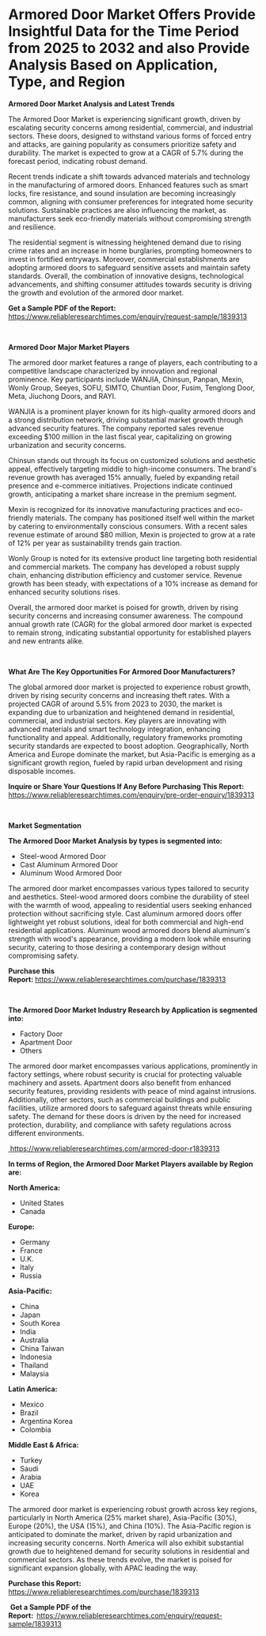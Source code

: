 <p><h1>Armored Door Market Offers Provide Insightful Data for the Time Period from 2025 to 2032 and also Provide Analysis Based on Application, Type, and Region</h1></p><p><strong>Armored Door Market Analysis and Latest Trends</strong></p>
<p><p>The Armored Door Market is experiencing significant growth, driven by escalating security concerns among residential, commercial, and industrial sectors. These doors, designed to withstand various forms of forced entry and attacks, are gaining popularity as consumers prioritize safety and durability. The market is expected to grow at a CAGR of 5.7% during the forecast period, indicating robust demand.</p><p>Recent trends indicate a shift towards advanced materials and technology in the manufacturing of armored doors. Enhanced features such as smart locks, fire resistance, and sound insulation are becoming increasingly common, aligning with consumer preferences for integrated home security solutions. Sustainable practices are also influencing the market, as manufacturers seek eco-friendly materials without compromising strength and resilience.</p><p>The residential segment is witnessing heightened demand due to rising crime rates and an increase in home burglaries, prompting homeowners to invest in fortified entryways. Moreover, commercial establishments are adopting armored doors to safeguard sensitive assets and maintain safety standards. Overall, the combination of innovative designs, technological advancements, and shifting consumer attitudes towards security is driving the growth and evolution of the armored door market.</p></p>
<p><strong>Get a Sample PDF of the Report:&nbsp;</strong> <a href="https://www.reliableresearchtimes.com/enquiry/request-sample/1839313?utm_campaign=2181&utm_medium=2&utm_source=Github&utm_content=ia&utm_term=15042025&utm_id=armored-door">https://www.reliableresearchtimes.com/enquiry/request-sample/1839313</a></p>
<p>&nbsp;</p>
<p><strong>Armored Door Major Market Players</strong></p>
<p><p>The armored door market features a range of players, each contributing to a competitive landscape characterized by innovation and regional prominence. Key participants include WANJIA, Chinsun, Panpan, Mexin, Wonly Group, Seeyes, SOFU, SIMTO, Chuntian Door, Fusim, Tenglong Door, Meta, Jiuchong Doors, and RAYI.</p><p>WANJIA is a prominent player known for its high-quality armored doors and a strong distribution network, driving substantial market growth through advanced security features. The company reported sales revenue exceeding $100 million in the last fiscal year, capitalizing on growing urbanization and security concerns.</p><p>Chinsun stands out through its focus on customized solutions and aesthetic appeal, effectively targeting middle to high-income consumers. The brand's revenue growth has averaged 15% annually, fueled by expanding retail presence and e-commerce initiatives. Projections indicate continued growth, anticipating a market share increase in the premium segment.</p><p>Mexin is recognized for its innovative manufacturing practices and eco-friendly materials. The company has positioned itself well within the market by catering to environmentally conscious consumers. With a recent sales revenue estimate of around $80 million, Mexin is projected to grow at a rate of 12% per year as sustainability trends gain traction.</p><p>Wonly Group is noted for its extensive product line targeting both residential and commercial markets. The company has developed a robust supply chain, enhancing distribution efficiency and customer service. Revenue growth has been steady, with expectations of a 10% increase as demand for enhanced security solutions rises.</p><p>Overall, the armored door market is poised for growth, driven by rising security concerns and increasing consumer awareness. The compound annual growth rate (CAGR) for the global armored door market is expected to remain strong, indicating substantial opportunity for established players and new entrants alike.</p></p>
<p>&nbsp;</p>
<p><strong>What Are The Key Opportunities For Armored Door Manufacturers?</strong></p>
<p><p>The global armored door market is projected to experience robust growth, driven by rising security concerns and increasing theft rates. With a projected CAGR of around 5.5% from 2023 to 2030, the market is expanding due to urbanization and heightened demand in residential, commercial, and industrial sectors. Key players are innovating with advanced materials and smart technology integration, enhancing functionality and appeal. Additionally, regulatory frameworks promoting security standards are expected to boost adoption. Geographically, North America and Europe dominate the market, but Asia-Pacific is emerging as a significant growth region, fueled by rapid urban development and rising disposable incomes.</p></p>
<p><strong>Inquire or Share Your Questions If Any Before Purchasing This Report:</strong> <a href="https://www.reliableresearchtimes.com/enquiry/pre-order-enquiry/1839313?utm_campaign=2181&utm_medium=2&utm_source=Github&utm_content=ia&utm_term=15042025&utm_id=armored-door">https://www.reliableresearchtimes.com/enquiry/pre-order-enquiry/1839313</a></p>
<p>&nbsp;</p>
<p><strong>Market Segmentation</strong></p>
<p><strong>The Armored Door Market Analysis by types is segmented into:</strong></p>
<p><ul><li>Steel-wood Armored Door</li><li>Cast Aluminum Armored Door</li><li>Aluminum Wood Armored Door</li></ul></p>
<p><p>The armored door market encompasses various types tailored to security and aesthetics. Steel-wood armored doors combine the durability of steel with the warmth of wood, appealing to residential users seeking enhanced protection without sacrificing style. Cast aluminum armored doors offer lightweight yet robust solutions, ideal for both commercial and high-end residential applications. Aluminum wood armored doors blend aluminum's strength with wood's appearance, providing a modern look while ensuring security, catering to those desiring a contemporary design without compromising safety.</p></p>
<p><strong>Purchase this Report:&nbsp;</strong><a href="https://www.reliableresearchtimes.com/purchase/1839313?utm_campaign=2181&utm_medium=2&utm_source=Github&utm_content=ia&utm_term=15042025&utm_id=armored-door">https://www.reliableresearchtimes.com/purchase/1839313</a></p>
<p>&nbsp;</p>
<p><strong>The Armored Door Market Industry Research by Application is segmented into:</strong></p>
<p><ul><li>Factory Door</li><li>Apartment Door</li><li>Others</li></ul></p>
<p><p>The armored door market encompasses various applications, prominently in factory settings, where robust security is crucial for protecting valuable machinery and assets. Apartment doors also benefit from enhanced security features, providing residents with peace of mind against intrusions. Additionally, other sectors, such as commercial buildings and public facilities, utilize armored doors to safeguard against threats while ensuring safety. The demand for these doors is driven by the need for increased protection, durability, and compliance with safety regulations across different environments.</p></p>
<p><a href="https://www.reliableresearchtimes.com/armored-door-r1839313?utm_campaign=2181&utm_medium=2&utm_source=Github&utm_content=ia&utm_term=15042025&utm_id=armored-door">&nbsp;https://www.reliableresearchtimes.com/armored-door-r1839313</a></p>
<p><strong>In terms of Region, the Armored Door Market Players available by Region are:</strong></p>
<p>
    <p> <strong> North America: </strong>
        <ul>
            <li>United States</li>
            <li>Canada</li>
        </ul>
        </p> 
    <p> <strong> Europe: </strong>
        <ul>
            <li>Germany</li>
            <li>France</li>
            <li>U.K.</li>
            <li>Italy</li>
            <li>Russia</li>
        </ul>
        </p> 
    <p> <strong> Asia-Pacific: </strong>
        <ul>
            <li>China</li>
            <li>Japan</li>
            <li>South Korea</li>
            <li>India</li>
            <li>Australia</li>
            <li>China Taiwan</li>
            <li>Indonesia</li>
            <li>Thailand</li>
            <li>Malaysia</li>
        </ul>
        </p> 
    <p> <strong> Latin America: </strong>
        <ul>
            <li>Mexico</li>
            <li>Brazil</li>
            <li>Argentina Korea</li>
            <li>Colombia</li>
        </ul>
        </p> 
    <p> <strong> Middle East & Africa: </strong>
        <ul>
            <li>Turkey</li>
            <li>Saudi</li>
            <li>Arabia</li>
            <li>UAE</li>
            <li>Korea</li>
        </ul>
    </p>
    </p>
<p><p>The armored door market is experiencing robust growth across key regions, particularly in North America (25% market share), Asia-Pacific (30%), Europe (20%), the USA (15%), and China (10%). The Asia-Pacific region is anticipated to dominate the market, driven by rapid urbanization and increasing security concerns. North America will also exhibit substantial growth due to heightened demand for security solutions in residential and commercial sectors. As these trends evolve, the market is poised for significant expansion globally, with APAC leading the way.</p></p>
<p><strong>Purchase this Report: </strong><a href="https://www.reliableresearchtimes.com/purchase/1839313?utm_campaign=2181&utm_medium=2&utm_source=Github&utm_content=ia&utm_term=15042025&utm_id=armored-door">https://www.reliableresearchtimes.com/purchase/1839313</a></p>
<p>&nbsp;<strong>Get a Sample PDF of the Report:&nbsp;&nbsp;</strong><a href="https://www.reliableresearchtimes.com/enquiry/request-sample/1839313?utm_campaign=2181&utm_medium=2&utm_source=Github&utm_content=ia&utm_term=15042025&utm_id=armored-door">https://www.reliableresearchtimes.com/enquiry/request-sample/1839313</a></p>
<p><strong></strong></p>
<p><p></p><p></p><p></p></p>
